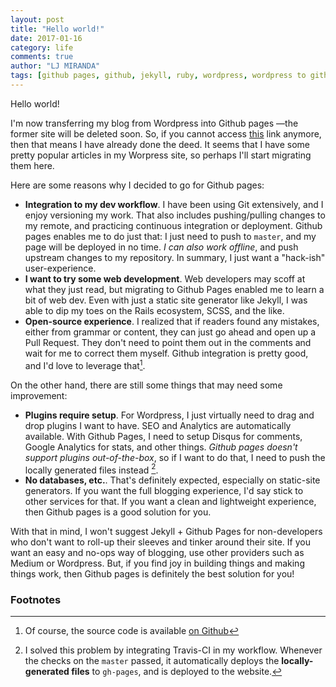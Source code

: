 ```yaml
---
layout: post
title: "Hello world!"
date: 2017-01-16
category: life
comments: true
author: "LJ MIRANDA"
tags: [github pages, github, jekyll, ruby, wordpress, wordpress to github pages]
---
```


Hello world! 

I'm now transferring my blog from Wordpress into Github pages &mdash;the former
site will be deleted soon. So, if you cannot access
[this](https://ljvmiranda.wordpress.com) link anymore, then that means I have
already done the deed. It seems that I have some pretty popular articles in my
Worpress site, so perhaps I'll start migrating them here.

Here are some reasons why I decided to go for Github pages:

- **Integration to my dev workflow**. I have been using Git extensively, and I
    enjoy versioning my work. That also includes pushing/pulling changes to my
    remote, and practicing continuous integration or deployment. Github pages
    enables me to do just that: I just need to push to `master`, and my page
    will be deployed in no time. *I can also work offline*, and push upstream
    changes to my repository. In summary, I just want a "hack-ish" user-experience.
- **I want to try some web development**. Web developers may scoff at what they
    just read, but migrating to Github Pages enabled me to learn a bit of web
    dev. Even with just a static site generator like Jekyll, I was able to dip
    my toes on the Rails ecosystem, SCSS, and the like.
- **Open-source experience**. I realized that if readers found any mistakes,
    either from grammar or content, they can just go ahead and open up a Pull Request. 
    They don't need to point them out in the comments and wait for me to
    correct them myself. Github integration is pretty good, and I'd love to
    leverage that[^1].

On the other hand, there are still some things that may need some improvement:

- **Plugins require setup**. For Wordpress, I just virtually need to
    drag and drop plugins I want to have. SEO and Analytics are automatically
    available. With Github Pages, I need to setup Disqus for comments, Google 
    Analytics for stats, and other things. *Github pages doesn't support
    plugins out-of-the-box*, so if I want to do that, I need to push the
    locally generated files instead [^2].
- **No databases, etc.**. That's definitely expected, especially on static-site
    generators. If you want the full blogging experience, I'd say stick to
    other services for that. If you want a clean and lightweight experience,
    then Github pages is a good solution for you.

With that in mind, I won't suggest Jekyll + Github Pages for non-developers who
don't want to roll-up their sleeves and tinker around their site. If you want
an easy and no-ops way of blogging, use other providers such as Medium or
Wordpress. But, if you find joy in building things and making things work, then
Github pages is definitely the best solution for you!

### Footnotes
[^1]: Of course, the source code is available [on Github](https://github.com/ljvmiranda921/ljvmiranda921.github.io)
[^2]: I solved this problem by integrating Travis-CI in my workflow. Whenever the checks on the `master` passed, it automatically deploys the **locally-generated files** to `gh-pages`, and is deployed to the website.
